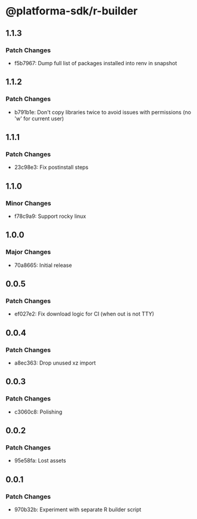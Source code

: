 # @platforma-sdk/r-builder

## 1.1.3

### Patch Changes

- f5b7967: Dump full list of packages installed into renv in snapshot

## 1.1.2

### Patch Changes

- b791b1e: Don't copy libraries twice to avoid issues with permissions (no 'w' for current user)

## 1.1.1

### Patch Changes

- 23c98e3: Fix postinstall steps

## 1.1.0

### Minor Changes

- f78c9a9: Support rocky linux

## 1.0.0

### Major Changes

- 70a8665: Initial release

## 0.0.5

### Patch Changes

- ef027e2: Fix download logic for CI (when out is not TTY)

## 0.0.4

### Patch Changes

- a8ec363: Drop unused xz import

## 0.0.3

### Patch Changes

- c3060c8: Polishing

## 0.0.2

### Patch Changes

- 95e58fa: Lost assets

## 0.0.1

### Patch Changes

- 970b32b: Experiment with separate R builder script
